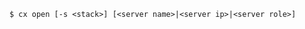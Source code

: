 <!-- usedin: [ _includes/_inlines/Toolbelt/common/open/open_usage-v1.md] -->

```
$ cx open [-s <stack>] [<server name>|<server ip>|<server role>]
```
